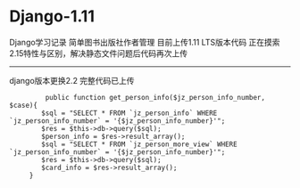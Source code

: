 # Django-1.11
Django学习记录
简单图书出版社作者管理
目前上传1.11 LTS版本代码
正在摸索2.15特性与区别，解决静态文件问题后代码再次上传

------

django版本更换2.2
完整代码已上传


```
         public function get_person_info($jz_person_info_number, $case){		
		$sql = "SELECT * FROM `jz_person_info` WHERE `jz_person_info_number` = '{$jz_person_info_number}'";
		$res = $this->db->query($sql);
		$person_info = $res->result_array();
		$sql = "SELECT * FROM `jz_person_more_view` WHERE `jz_person_info_number` = '{$jz_person_info_number}'";
		$res = $this->db->query($sql);
		$card_info = $res->result_array();
	 }
        
```
